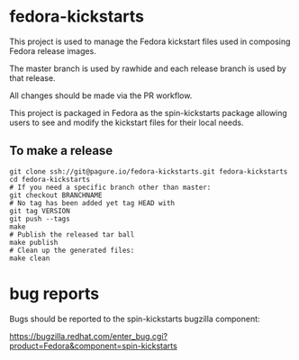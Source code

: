 # fedora-kickstarts #

This project is used to manage the Fedora kickstart files used in composing Fedora release images. 

The master branch is used by rawhide and each release branch is used by that release. 

All changes should be made via the PR workflow. 

This project is packaged in Fedora as the spin-kickstarts package allowing users to see 
and modify the kickstart files for their local needs. 

## To make a release ##

    git clone ssh://git@pagure.io/fedora-kickstarts.git fedora-kickstarts
    cd fedora-kickstarts
    # If you need a specific branch other than master:
    git checkout BRANCHNAME
    # No tag has been added yet tag HEAD with
    git tag VERSION
    git push --tags
    make
    # Publish the released tar ball
    make publish
    # Clean up the generated files:
    make clean

# bug reports #

Bugs should be reported to the spin-kickstarts bugzilla component:

https://bugzilla.redhat.com/enter_bug.cgi?product=Fedora&component=spin-kickstarts
